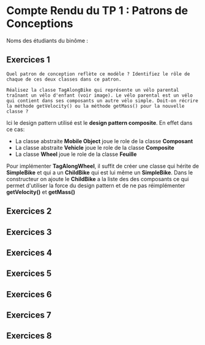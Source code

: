 # Compte Rendu du TP 1 : Patrons de Conceptions

Noms des étudiants du binôme :

## Exercices 1

    Quel patron de conception reflète ce modèle ? Identifiez le rôle de chaque de ces deux classes dans ce patron.
    
    Réalisez la classe TagAlongBike qui représente un vélo parental traînant un vélo d'enfant (voir image). Le vélo parental est un vélo qui contient dans ses composants un autre vélo simple. Doit-on récrire la méthode getVelocity() ou la méthode getMass() pour la nouvelle classe ?
    

Ici le design pattern utilisé est le **design pattern composite**. 
En effet dans ce cas:
* La classe abstraite **Mobile Object** joue le role de la classe **Composant**
* La classe abstraite **Vehicle** joue le role de la classe **Composite**
* La classe **Wheel** joue le role de la classe **Feuille** 

Pour implémenter **TagAlongWheel**, il suffit de créer une classe qui hérite de **SimpleBike** et qui a un **ChildBike** qui est 
lui même un **SimpleBike**. 
Dans le constructeur on ajoute le **ChildBike** a la liste des des composants ce qui permet d'utiliser la force du design pattern et de ne pas 
réimplémenter **getVelocity()** et **getMass()**


## Exercices 2

## Exercices 3

## Exercices 4

## Exercices 5

## Exercices 6

## Exercices 7

## Exercices 8


